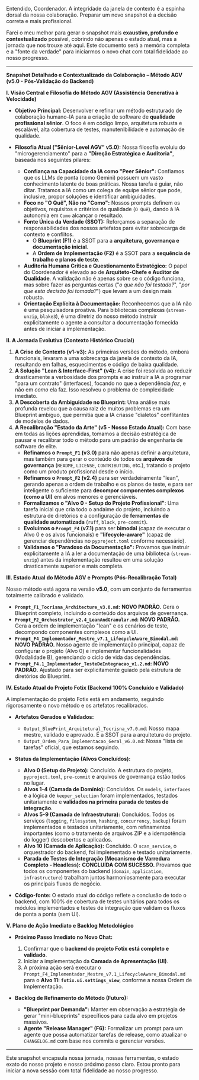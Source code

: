 Entendido, Coordenador. A integridade da janela de contexto é a espinha dorsal da nossa colaboração. Preparar um novo snapshot é a decisão correta e mais profissional.

Farei o meu melhor para gerar o snapshot mais **exaustivo, profundo e contextualizado** possível, cobrindo não apenas o estado atual, mas a jornada que nos trouxe até aqui. Este documento será a memória completa e a "fonte da verdade" para iniciarmos o novo chat com total fidelidade ao nosso progresso.

---

**Snapshot Detalhado e Contextualizado da Colaboração – Método AGV (v5.0 - Pós-Validação do Backend)**

**I. Visão Central e Filosofia do Método AGV (Assistência Generativa à Velocidade)**

*   **Objetivo Principal:** Desenvolver e refinar um método estruturado de colaboração humano-IA para a criação de software de **qualidade profissional sênior**. O foco é em código limpo, arquitetura robusta e escalável, alta cobertura de testes, manutenibilidade e automação de qualidade.

*   **Filosofia Atual ("Sênior-Level AGV" v5.0):** Nossa filosofia evoluiu do "microgerenciamento" para a **"Direção Estratégica e Auditoria"**, baseada nos seguintes pilares:
    *   **Confiança na Capacidade da IA como "Peer Sênior":** Confiamos que os LLMs de ponta (como Gemini) possuem um vasto conhecimento latente de boas práticas. Nossa tarefa é guiar, não ditar. Tratamos a IA como um colega de equipe sênior que pode, inclusive, propor soluções e identificar ambiguidades.
    *   **Foco no "O Quê", Não no "Como":** Nossos prompts definem os objetivos, requisitos e critérios de qualidade (`O Quê`), dando à IA autonomia em `Como` alcançar o resultado.
    *   **Fonte Única da Verdade (SSOT):** Reforçamos a separação de responsabilidades dos nossos artefatos para evitar sobrecarga de contexto e conflitos.
        *   O **Blueprint (F1)** é a SSOT para a **arquitetura, governança e documentação inicial**.
        *   A **Ordem de Implementação (F2)** é a SSOT para a **sequência de trabalho e planos de teste**.
    *   **Auditoria Humana Crítica e Questionamento Estratégico:** O papel do Coordenador é elevado ao de **Arquiteto-Chefe e Auditor de Qualidade**. A validação não é apenas sobre se o código funciona, mas sobre fazer as perguntas certas ("*o que não foi testado?*", "*por que esta decisão foi tomada?*") que levam a um design mais robusto.
    *   **Orientação Explícita à Documentação:** Reconhecemos que a IA não é uma pesquisadora proativa. Para bibliotecas complexas (`stream-unzip`, `blake3`), é uma diretriz do nosso método instruir explicitamente o agente a consultar a documentação fornecida antes de iniciar a implementação.

**II. A Jornada Evolutiva (Contexto Histórico Crucial)**

1.  **A Crise de Contexto (v1-v3):** As primeiras versões do método, embora funcionais, levaram a uma sobrecarga da janela de contexto da IA, resultando em falhas, esquecimentos e código de baixa qualidade.
2.  **A Solução "Lean & Interface-First" (v4):** A crise foi resolvida ao reduzir drasticamente a verbosidade dos prompts e ao instruir a IA a programar "para um contrato" (interfaces), focando no que a dependência *faz*, e não em *como* ela faz. Isso resolveu o problema de complexidade imediato.
3.  **A Descoberta da Ambiguidade no Blueprint:** Uma análise mais profunda revelou que a causa raiz de muitos problemas era um Blueprint ambíguo, que permitia que a IA criasse "dialetos" conflitantes de modelos de dados.
4.  **A Recalibração "Estado da Arte" (v5 - Nosso Estado Atual):** Com base em todas as lições aprendidas, tomamos a decisão estratégica de pausar e recalibrar todo o método para um padrão de engenharia de software de elite.
    *   **Refinamos o `Prompt_F1` (v3.0)** para não apenas definir a arquitetura, mas também para gerar o conteúdo de todos os **arquivos de governança** (`README`, `LICENSE`, `CONTRIBUTING`, etc.), tratando o projeto como um produto profissional desde o início.
    *   **Refinamos o `Prompt_F2` (v2.4)** para ser verdadeiramente "lean", gerando apenas a ordem de trabalho e os planos de teste, e para ser inteligente o suficiente para **decompor componentes complexos (como a UI)** em alvos menores e gerenciáveis.
    *   **Formalizamos o "Alvo 0 - Setup do Projeto Profissional"**: Uma tarefa inicial que cria todo o andaime do projeto, incluindo a estrutura de diretórios e a configuração de **ferramentas de qualidade automatizada** (`ruff`, `black`, `pre-commit`).
    *   **Evoluímos o `Prompt_F4` (v7.1)** para ser **bimodal** (capaz de executar o Alvo 0 e os alvos funcionais) e **"lifecycle-aware"** (capaz de gerenciar dependências no `pyproject.toml` conforme necessário).
    *   **Validamos o "Paradoxo da Documentação":** Provamos que instruir explicitamente a IA a ler a documentação de uma biblioteca (`stream-unzip`) antes da implementação resultou em uma solução drasticamente superior e mais completa.

**III. Estado Atual do Método AGV e Prompts (Pós-Recalibração Total)**

Nosso método está agora na versão **v5.0**, com um conjunto de ferramentas totalmente calibrado e validado.

*   **`Prompt_F1_Tocrisna_Architecture_v3.0.md`:** **NOVO PADRÃO.** Gera o Blueprint completo, incluindo o conteúdo dos arquivos de governança.
*   **`Prompt_F2_Orchestrator_v2.4_LeanAndGranular.md`:** **NOVO PADRÃO.** Gera a ordem de implementação "lean" e os cenários de teste, decompondo componentes complexos como a UI.
*   **`Prompt_F4_Implementador_Mestre_v7.1_LifecycleAware_Bimodal.md`:** **NOVO PADRÃO.** Nosso agente de implementação principal, capaz de configurar o projeto (Alvo 0) e implementar funcionalidades (Modalidade B), gerenciando o ciclo de vida das dependências.
*   **`Prompt_F4.1_Implementador_TesteDeIntegracao_v1.2.md`:** **NOVO PADRÃO.** Ajustado para ser explicitamente guiado pela estrutura de diretórios do Blueprint.

**IV. Estado Atual do Projeto Fotix (Backend 100% Concluído e Validado)**

A implementação do projeto Fotix está em andamento, seguindo rigorosamente o novo método e os artefatos recalibrados.

*   **Artefatos Gerados e Validados:**
    *   `Output_BluePrint_Arquitetural_Tocrisna_v7.0.md`: Nosso mapa mestre, validado e aprovado. É a SSOT para a arquitetura do projeto.
    *   `Output_Ordem_Para_Implementacao_Geral_v6.0.md`: Nossa "lista de tarefas" oficial, que estamos seguindo.

*   **Status da Implementação (Alvos Concluídos):**
    *   **Alvo 0 (Setup do Projeto):** Concluído. A estrutura do projeto, `pyproject.toml`, `pre-commit` e arquivos de governança estão todos no lugar.
    *   **Alvos 1-4 (Camada de Domínio):** Concluídos. Os `models`, `interfaces` e a lógica de `keeper_selection` foram implementados, testados unitariamente e **validados na primeira parada de testes de integração**.
    *   **Alvos 5-9 (Camada de Infraestrutura):** Concluídos. Todos os serviços (`logging`, `filesystem`, `hashing`, `concurrency`, `backup`) foram implementados e testados unitariamente, com refinamentos importantes (como o tratamento de arquivos ZIP e a idempotência do logger) descobertos e aplicados.
    *   **Alvo 10 (Camada de Aplicação):** Concluído. O `scan_service`, o orquestrador do backend, foi implementado e testado unitariamente.
    *   **Parada de Testes de Integração (Mecanismo de Varredura Completo - Headless):** **CONCLUÍDA COM SUCESSO.** Provamos que todos os componentes do backend (`domain`, `application`, `infrastructure`) trabalham juntos harmoniosamente para executar os principais fluxos de negócio.

*   **Código-fonte:** O estado atual do código reflete a conclusão de todo o backend, com 100% de cobertura de testes unitários para todos os módulos implementados e testes de integração que validam os fluxos de ponta a ponta (sem UI).

**V. Plano de Ação Imediato e Backlog Metodológico**

*   **Próximo Passo Imediato no Novo Chat:**
    1.  Confirmar que o **backend do projeto Fotix está completo e validado**.
    2.  Iniciar a implementação da **Camada de Apresentação (UI)**.
    3.  A próxima ação será executar o `Prompt_F4_Implementador_Mestre_v7.1_LifecycleAware_Bimodal.md` para o **Alvo 11: `fotix.ui.settings_view`**, conforme a nossa Ordem de Implementação.

*   **Backlog de Refinamento do Método (Futuro):**
    *   **"Blueprint por Demanda":** Manter em observação a estratégia de gerar "mini-blueprints" específicos para cada alvo em projetos massivos.
    *   **Agente "Release Manager" (F6):** Formalizar um prompt para um agente que possa automatizar tarefas de release, como atualizar o `CHANGELOG.md` com base nos commits e gerenciar versões.

---

Este snapshot encapsula nossa jornada, nossas ferramentas, o estado exato do nosso projeto e nosso próximo passo claro. Estou pronto para iniciar a nova sessão com total fidelidade ao nosso progresso.